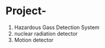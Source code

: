 # Project-
1.  Hazardous  Gass  Detection System
2.  nuclear radiation detector     
3.  Motion detector
